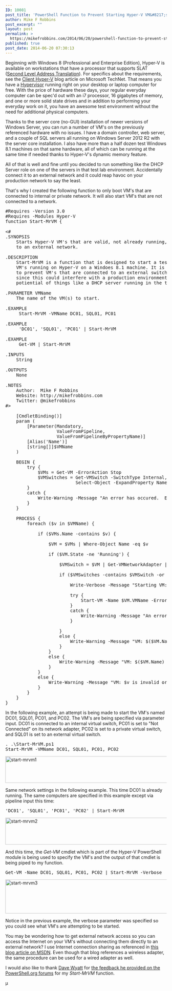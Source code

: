 ```yaml
---
ID: 10081
post_title: 'PowerShell Function to Prevent Starting Hyper-V VM&#8217;s that are Connected to an External Network'
author: Mike F Robbins
post_excerpt: ""
layout: post
permalink: >
  https://mikefrobbins.com/2014/06/20/powershell-function-to-prevent-starting-hyper-v-vms-that-are-connected-to-an-external-network/
published: true
post_date: 2014-06-20 07:30:13
---
```

Beginning with Windows 8 (Professional and Enterprise Edition), Hyper-V is available on workstations that have a processor that supports SLAT (<a href="http://en.wikipedia.org/wiki/Second_Level_Address_Translation" target="_blank">Second Level Address Translation</a>). For specifics about the requirements, see the <a href="http://technet.microsoft.com/en-us/library/hh857623.aspx" target="_blank">Client Hyper-V</a> blog article on Microsoft TechNet. That means you have a <a href="http://en.wikipedia.org/wiki/Hypervisor" target="_blank">Hypervisor</a> running right on your desktop or laptop computer for free. With the price of hardware these days, your regular everyday computer can be spec'd out with an i7 processor, 16 gigabytes of memory, and one or more solid state drives and in addition to performing your everyday work on it, you have an awesome test environment without the need for additional physical computers.

Thanks to the server core (no-GUI) installation of newer versions of Windows Server, you can run a number of VM's on the previously referenced hardware with no issues. I have a domain controller, web server, and a couple of SQL servers all running on Windows Server 2012 R2 with the server core installation. I also have more than a half dozen test Windows 8.1 machines on that same hardware, all of which can be running at the same time if needed thanks to Hyper-V's dynamic memory feature.

All of that is well and fine until you decided to run something like the DHCP Server role on one of the servers in that test lab environment. Accidentally connect it to an external network and it could reap havoc on your production network to say the least.

That's why I created the following function to only boot VM's that are connected to internal or private network. It will also start VM's that are not connected to a network.
<pre class="lang:ps decode:true" title="Start-MrVM">#Requires -Version 3.0
#Requires -Modules Hyper-V
function Start-MrVM {

&lt;#
.SYNOPSIS
    Starts Hyper-V VM's that are valid, not already running, and not connected
    to an external network. 
 
.DESCRIPTION
    Start-MrVM is a function that is designed to start a test lab environment of
    VM's running on Hyper-V on a Windoes 8.1 machine. It is designed specifically
    to prevent VM's that are connected to an external switch from being started
    since this could interfere with a production environment because of the
    potiential of things like a DHCP server running in the test VM environment.
 
.PARAMETER VMName
    The name of the VM(s) to start.
 
.EXAMPLE
     Start-MrVM -VMName DC01, SQL01, PC01
 
.EXAMPLE
     'DC01', 'SQL01', 'PC01' | Start-MrVM

.EXAMPLE
     Get-VM | Start-MrVM
 
.INPUTS
    String
 
.OUTPUTS
    None
 
.NOTES
    Author:  Mike F Robbins
    Website: http://mikefrobbins.com
    Twitter: @mikefrobbins
#&gt;

    [CmdletBinding()]
    param (        
        [Parameter(Mandatory,
                   ValueFromPipeline,
                   ValueFromPipelineByPropertyName)]
        [Alias('Name')]
        [string[]]$VMName
    )

    BEGIN {
        try {
            $VMs = Get-VM -ErrorAction Stop
            $VMSwitches = Get-VMSwitch -SwitchType Internal, Private -ErrorAction Stop |
                          Select-Object -ExpandProperty Name
        }
        catch {
            Write-Warning -Message "An error has occured.  Error details: $_.Exception.Message"
        }
    }

    PROCESS {
        foreach ($v in $VMName) {

            if ($VMs.Name -contains $v) {
                
                $VM = $VMs | Where-Object Name -eq $v

                if ($VM.State -ne 'Running') {

                    $VMSwitch = $VM | Get-VMNetworkAdapter | Select-Object -ExpandProperty SwitchName

                    if ($VMSwitches -contains $VMSwitch -or (-not($VMSwitch))) {
            
                        Write-Verbose -Message "Starting VM: $($VM.Name)"
                
                        try {
                            Start-VM -Name $VM.VMName -ErrorAction Stop
                        }
                        catch {
                            Write-Warning -Message "An error has occured.  Error details: $_.Exception.Message"
                        }
                
                    }
                    else {
                        Write-Warning -Message "VM: $($VM.Name) was not started because it's network is set to External!"
                    }                
                }
                else {
                    Write-Warning -Message "VM: $($VM.Name) is Already Running!"
                }
            }
            else {                
                Write-Warning -Message "VM: $v is invalid or was not found!"
            }
        }
    }
}</pre>
In the following example, an attempt is being made to start the VM's named DC01, SQL01, PC01, and PC02. The VM's are being specified via parameter input. DC01 is connected to an internal virtual switch, PC01 is set to "Not Connected" on its network adapter, PC02 is set to a private virtual switch, and SQL01 is set to an external virtual switch.
<pre class="lang:ps decode:true">. .\Start-MrVM.ps1
Start-MrVM -VMName DC01, SQL01, PC01, PC02</pre>
<a href="http://mikefrobbins.com/wp-content/uploads/2014/06/start-mrvm1.jpg"><img class="alignnone size-full wp-image-10082" src="http://mikefrobbins.com/wp-content/uploads/2014/06/start-mrvm1.jpg" alt="start-mrvm1" width="877" height="83" /></a>

Same network settings in the following example. This time DC01 is already running. The same computers are specified in this example except via pipeline input this time:
<pre class="lang:ps decode:true">'DC01', 'SQL01', 'PC01', 'PC02' | Start-MrVM</pre>
<a href="http://mikefrobbins.com/wp-content/uploads/2014/06/start-mrvm2.jpg"><img class="alignnone size-full wp-image-10083" src="http://mikefrobbins.com/wp-content/uploads/2014/06/start-mrvm2.jpg" alt="start-mrvm2" width="877" height="84" /></a>

And this time, the <em>Get-VM</em> cmdlet which is part of the Hyper-V PowerShell module is being used to specify the VM's and the output of that cmdlet is being piped to my function.
<pre class="lang:ps decode:true">Get-VM -Name DC01, SQL01, PC01, PC02 | Start-MrVM -Verbose</pre>
<a href="http://mikefrobbins.com/wp-content/uploads/2014/06/start-mrvm3.jpg"><img class="alignnone size-full wp-image-10084" src="http://mikefrobbins.com/wp-content/uploads/2014/06/start-mrvm3.jpg" alt="start-mrvm3" width="877" height="106" /></a>

Notice in the previous example, the verbose parameter was specified so you could see what VM's are attempting to be started.

You may be wondering how to get external network access so you can access the Internet on your VM's without connecting them directly to an external network? I use Internet connection sharing as referenced in <a href="http://blogs.msdn.com/b/virtual_pc_guy/archive/2008/01/09/using-hyper-v-with-a-wireless-network-adapter.aspx" target="_blank">this blog article on MSDN</a>. Even though that blog references a wireless adapter, the same procedure can be used for a wired adapter as well.

I would also like to thank <a href="http://twitter.com/MSH_Dave" target="_blank">Dave Wyatt</a> for <a href="http://powershell.org/wp/forums/topic/redundancy-of-code-in-advanced-function/" target="_blank">the feedback he provided on the PowerShell.org forums</a> for my <em>Start-MrVM</em> function.

µ